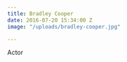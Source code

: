 ```yaml
---
title: Bradley Cooper
date: 2016-07-20 15:34:00 Z
image: "/uploads/bradley-cooper.jpg"

---
```


Actor
